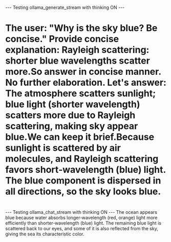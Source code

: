 --- Testing ollama_generate_stream with thinking ON ---
# <thinking>
# The user: "Why is the sky blue? Be concise." Provide concise explanation: Rayleigh scattering: shorter blue wavelengths scatter more.So answer in concise manner. No further elaboration. Let's answer: The atmosphere scatters sunlight; blue light (shorter wavelength) scatters more due to Rayleigh scattering, making sky appear blue.We can keep it brief.Because sunlight is scattered by air molecules, and Rayleigh scattering favors short‑wavelength (blue) light. The blue component is dispersed in all directions, so the sky looks blue.
# </thinking>



--- Testing ollama_chat_stream with thinking ON ---
The ocean appears blue because water absorbs longer‑wavelength (red, orange) light more efficiently than shorter‑wavelength (blue) light. The remaining blue light is scattered back to our eyes, and some of it is also reflected from the sky, giving the sea its characteristic color.
